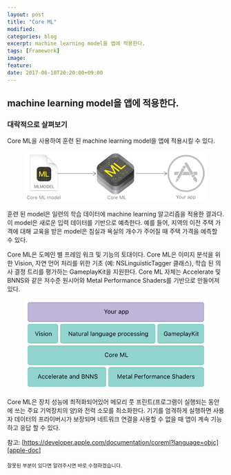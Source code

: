 ```yaml
---
layout: post
title: "Core ML"
modified:
categories: blog
excerpt: machine learning model을 앱에 적용한다.
tags: [Framework]
image:
feature:
date: 2017-06-18T20:20:00+09:00
---
```

**machine learning model을 앱에 적용한다.**
---
### 대락적으로 살펴보기
Core ML을 사용하여 훈련 된 machine learning model을 앱에 적용시킬 수 있다.
<figure>
	<img src="/images/integrateCoreML.png" alt="core ML을 사용하여 앱에 적용 시키는 이미지">
</figure>
훈련 된 model은 일련의 학습 데이터에 machine learning 알고리즘을 적용한 결과다. 이 model은 새로운 입력 데이터를 기반으로 예측한다. 예를 들어, 지역의 이전 주택 가격에 대해 교육을 받은 model은 침실과 욕실의 개수가 주어질 때 주택 가격을 예측할 수 있다.

Core ML은 도메인 별 프레임 워크 및 기능의 토대이다. Core ML은 이미지 분석을 위한 Vision, 자연 언어 처리를 위한 기초 (예: NSLinguisticTagger 클래스), 학습 된 의사 결정 트리를 평가하는 GameplayKit을 지원한다. Core ML 자체는 Accelerate 및 BNNS와 같은 저수준 원시어와 Metal Performance Shaders를 기반으로 만들어져 있다.
<figure>
	<img src="/images/foundationOfCoreML.png" alt="core ML의 토대 이미지">
</figure>
Core ML은 장치 성능에 최적화되어있어 메모리 풋 프린트(프로그램이 실행되는 동안에 쓰는 주요 기억장치의 양)와 전력 소모를 최소화한다. 기기를 엄격하게 실행하면 사용자 데이터의 프라이버시가 보장되며 네트워크 연결을 사용할 수 없을 때 앱이 계속 기능하고 응답 할 수 있다.

참고: [https://developer.apple.com/documentation/coreml?language=objc][apple-doc]

<sub>잘못된 부분이 있다면 알려주시면 바로 수정하겠습니다.</sub>

[apple-doc]: https://developer.apple.com/documentation/coreml?language=objc